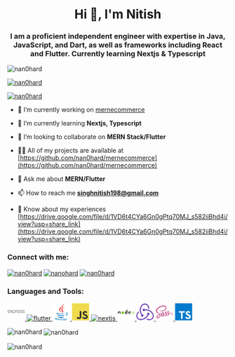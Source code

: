 <h1 align="center">Hi 👋, I'm Nitish</h1>
<h3 align="center">I am a proficient independent engineer with expertise in Java, JavaScript, and Dart, as well as frameworks including React and Flutter. Currently learning Nextjs & Typescript</h3>

<p align="left"> <img src="https://komarev.com/ghpvc/?username=nan0hard&label=Profile%20views&color=0e75b6&style=flat" alt="nan0hard" /> </p>

<p align="left"> <a href="https://github.com/ryo-ma/github-profile-trophy"><img src="https://github-profile-trophy.vercel.app/?username=nan0hard" alt="nan0hard" /></a> </p>

<p align="left"> <a href="https://twitter.com/nan0hard" target="blank"><img src="https://img.shields.io/twitter/follow/nan0hard?logo=twitter&style=for-the-badge" alt="nan0hard" /></a> </p>

- 🔭 I’m currently working on [mernecommerce](https://github.com/nan0hard/mernecommerce)

- 🌱 I’m currently learning **Nextjs, Typescript**

- 👯 I’m looking to collaborate on **MERN Stack/Flutter**

- 👨‍💻 All of my projects are available at [https://github.com/nan0hard/mernecommerce](https://github.com/nan0hard/mernecommerce)

- 💬 Ask me about **MERN/Flutter**

- 📫 How to reach me **singhnitish198@gmail.com**

- 📄 Know about my experiences [https://drive.google.com/file/d/1VD6t4CYa6Gn0gPtq70MJ_s582iiBhd4i/view?usp=share_link](https://drive.google.com/file/d/1VD6t4CYa6Gn0gPtq70MJ_s582iiBhd4i/view?usp=share_link)

<h3 align="left">Connect with me:</h3>
<p align="left">
<a href="https://twitter.com/nan0hard" target="blank"><img align="center" src="https://raw.githubusercontent.com/rahuldkjain/github-profile-readme-generator/master/src/images/icons/Social/twitter.svg" alt="nan0hard" height="30" width="40" /></a>
<a href="https://linkedin.com/in/nanohard" target="blank"><img align="center" src="https://raw.githubusercontent.com/rahuldkjain/github-profile-readme-generator/master/src/images/icons/Social/linked-in-alt.svg" alt="nanohard" height="30" width="40" /></a>
<a href="https://www.leetcode.com/nan0hard" target="blank"><img align="center" src="https://raw.githubusercontent.com/rahuldkjain/github-profile-readme-generator/master/src/images/icons/Social/leet-code.svg" alt="nan0hard" height="30" width="40" /></a>
</p>

<h3 align="left">Languages and Tools:</h3>
<p align="left"> <a href="https://expressjs.com" target="_blank" rel="noreferrer"> <img src="https://raw.githubusercontent.com/devicons/devicon/master/icons/express/express-original-wordmark.svg" alt="express" width="40" height="40"/> </a> <a href="https://flutter.dev" target="_blank" rel="noreferrer"> <img src="https://www.vectorlogo.zone/logos/flutterio/flutterio-icon.svg" alt="flutter" width="40" height="40"/> </a> <a href="https://www.java.com" target="_blank" rel="noreferrer"> <img src="https://raw.githubusercontent.com/devicons/devicon/master/icons/java/java-original.svg" alt="java" width="40" height="40"/> </a> <a href="https://developer.mozilla.org/en-US/docs/Web/JavaScript" target="_blank" rel="noreferrer"> <img src="https://raw.githubusercontent.com/devicons/devicon/master/icons/javascript/javascript-original.svg" alt="javascript" width="40" height="40"/> </a> <a href="https://nextjs.org/" target="_blank" rel="noreferrer"> <img src="https://cdn.worldvectorlogo.com/logos/nextjs-2.svg" alt="nextjs" width="40" height="40"/> </a> <a href="https://nodejs.org" target="_blank" rel="noreferrer"> <img src="https://raw.githubusercontent.com/devicons/devicon/master/icons/nodejs/nodejs-original-wordmark.svg" alt="nodejs" width="40" height="40"/> </a> <a href="https://redux.js.org" target="_blank" rel="noreferrer"> <img src="https://raw.githubusercontent.com/devicons/devicon/master/icons/redux/redux-original.svg" alt="redux" width="40" height="40"/> </a> <a href="https://sass-lang.com" target="_blank" rel="noreferrer"> <img src="https://raw.githubusercontent.com/devicons/devicon/master/icons/sass/sass-original.svg" alt="sass" width="40" height="40"/> </a> <a href="https://www.typescriptlang.org/" target="_blank" rel="noreferrer"> <img src="https://raw.githubusercontent.com/devicons/devicon/master/icons/typescript/typescript-original.svg" alt="typescript" width="40" height="40"/> </a> </p>

<p><img align="left" src="https://github-readme-stats.vercel.app/api/top-langs?username=nan0hard&show_icons=true&locale=en&layout=compact" alt="nan0hard" /></p>

<p>&nbsp;<img align="center" src="https://github-readme-stats.vercel.app/api?username=nan0hard&show_icons=true&locale=en" alt="nan0hard" /></p>

<p><img align="center" src="https://github-readme-streak-stats.herokuapp.com/?user=nan0hard&" alt="nan0hard" /></p>
